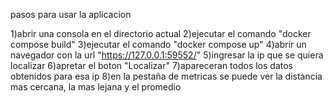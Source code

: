 pasos para usar la aplicacion

1)abrir una consola en el directorio actual
2)ejecutar el comando "docker compose build"
3)ejecutar el comando "docker compose up"
4)abrir un navegador con la url "https://127.0.0.1:59552/"
5)ingresar la ip que se quiera localizar
6)apretar el boton "Localizar"
7)apareceran todos los datos obtenidos para esa ip
8)en la pestaña de metricas se puede ver la distancia mas cercana, la mas lejana y el promedio